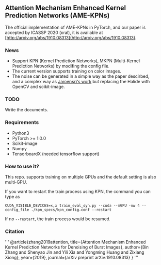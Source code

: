 ## Attention Mechanism Enhanced Kernel Prediction Networks (AME-KPNs)

The official implementation of AME-KPNs in PyTorch, and our paper is accepted by ICASSP 2020 (oral), it is available at [http://arxiv.org/abs/1910.08313](http://arxiv.org/abs/1910.08313).

### News
- Support KPN (Kernel Prediction Networks), MKPN (Multi-Kernel Prediction Networks) by modifing the config file.
- The current version supports training on color images.
- The noise can be generated in a simple way as the paper descirbed, and a complex way as [Jaroensri's work](https://github.com/12dmodel/camera_sim) but replacing the Halide with OpenCV and scikit-image.

### TODO
Write the documents.

### Requirements
- Python3
- PyTorch >= 1.0.0
- Scikit-image
- Numpy
- TensorboardX (needed tensorflow support)

### How to use it?
This repo. supports training on multiple GPUs and the default setting is also multi-GPU.  

If you want to restart the train process using KPN, the command you can type as
```
CUDA_VISIBLE_DEVICES=x,x train_eval_syn.py --cuda --mGPU -nw 4 --config_file ./kpn_specs/kpn_config.conf --restart
```
If no `--restart`, the train process would be resumed.

### Citation
'''
@article{zhang2019attention,
    title={Attention Mechanism Enhanced Kernel Prediction Networks for Denoising of Burst Images},
    author={Bin Zhang and Shenyao Jin and Yili Xia and Yongming Huang and Zixiang Xiong},
    year={2019},
    journal={arXiv preprint arXiv:1910.08313}
}
'''